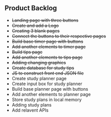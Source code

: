 ## Product Backlog
- ~~Landing page with three buttons~~ 
- ~~Create and add a Logo~~
- ~~Creating 3 blank pages~~
- ~~Connect the buttons to their respective pages~~
- ~~Build base timer page with buttons~~
- ~~Add another elements to timer page~~
- ~~Build tips page~~ 
- ~~Add another elements to tips page~~
- ~~Adding changing graphics~~ 
- ~~Create database for study tips~~
- ~~JS to construct front end JSON file~~
- Create study planner page
- Create input box for study planner 
- Build base planner page with buttons 
- Add another elements to planner page
- Store study plans in local memory 
- Adding study plans 
- Add relavent APIs